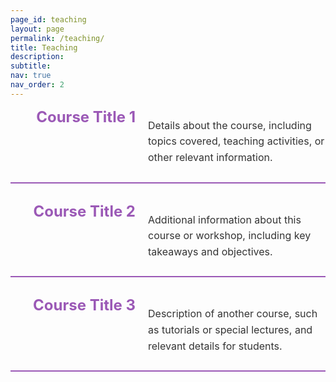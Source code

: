 ```yaml
---
page_id: teaching
layout: page
permalink: /teaching/
title: Teaching
description:
subtitle: 
nav: true
nav_order: 2
---
```


<!-- Custom Styles for Teaching Page -->
<style>
  /* Styling for the Teaching Sections */
  .teaching-entry {
    display: flex;
    justify-content: space-between;
    align-items: flex-start;
    margin-bottom: 30px;
    padding-bottom: 10px;
    border-bottom: 2px solid var(--global-theme-color, #9b59b6); /* Line below each entry */
  }

  /* Course Title */
  .teaching-entry-title {
    font-size: 1.5rem;
    font-weight: bold;
    color: var(--global-theme-color, #9b59b6);
  }

  /* Course Description */
  .teaching-entry-details {
    font-size: 1rem;
    flex-grow: 1;
    margin-left: 20px;
    line-height: 1.6;
    color: var(--global-text-color, #333);
  }

  /* Align Title to the Right */
  .teaching-entry-title {
    text-align: right;
    min-width: 200px;
  }

  /* Adjust colors for Dark Theme */
  html[data-theme="dark"] .teaching-entry-title {
    color: var(--global-theme-color, #00bcd4);
  }

  html[data-theme="dark"] .teaching-entry-details {
    color: var(--global-text-color, #ddd);
  }
</style>

<!-- Teaching Content -->
<div class="teaching-entry">
  <div class="teaching-entry-title">Course Title 1</div>
  <div class="teaching-entry-details">
    <p>Details about the course, including topics covered, teaching activities, or other relevant information.</p>
  </div>
</div>

<div class="teaching-entry">
  <div class="teaching-entry-title">Course Title 2</div>
  <div class="teaching-entry-details">
    <p>Additional information about this course or workshop, including key takeaways and objectives.</p>
  </div>
</div>

<div class="teaching-entry">
  <div class="teaching-entry-title">Course Title 3</div>
  <div class="teaching-entry-details">
    <p>Description of another course, such as tutorials or special lectures, and relevant details for students.</p>
  </div>
</div>
